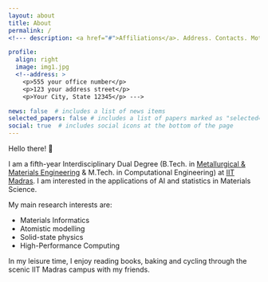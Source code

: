 ```yaml
---
layout: about
title: About
permalink: /
<!--- description: <a href="#">Affiliations</a>. Address. Contacts. Moto. Etc. --->

profile:
  align: right
  image: img1.jpg
  <!--address: >
    <p>555 your office number</p>
    <p>123 your address street</p>
    <p>Your City, State 12345</p> --->

news: false  # includes a list of news items
selected_papers: false # includes a list of papers marked as "selected={true}"
social: true  # includes social icons at the bottom of the page
---
```


Hello there! :wave:

I am a fifth-year Interdisciplinary Dual Degree (B.Tech. in [Metallurgical & Materials Engineering](http://mme.iitm.ac.in/) & M.Tech. in Computational Engineering) at [IIT Madras](https://www.iitm.ac.in/). I am interested in the applications of AI and statistics in Materials Science. 

My main research interests are:
* Materials Informatics 
* Atomistic modelling 
* Solid-state physics
* High-Performance Computing

In my leisure time, I enjoy reading books, baking and cycling through the scenic IIT Madras campus with my friends. 

<!--- Write your biography here. Tell the world about yourself. Link to your favorite [subreddit](http://reddit.com). You can put a picture in, too. The code is already in, just name your picture `prof_pic.jpg` and put it in the `img/` folder. --->

<!--- Put your address / P.O. box / other info right below your picture. You can also disable any these elements by editing `profile` property of the YAML header of your `_pages/about.md`. Edit `_bibliography/papers.bib` and Jekyll will render your [publications page](/al-folio/publications/) automatically. --->

<!--- #Link to your social media connections, too. This theme is set up to use [Font Awesome icons](http://fortawesome.github.io/Font-Awesome/) and [Academicons](https://jpswalsh.github.io/academicons/), like the ones below. Add your Facebook, Twitter, LinkedIn, Google Scholar, or just disable all of them. --->
